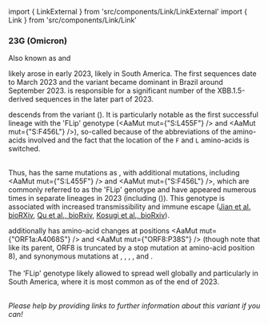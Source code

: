 import { LinkExternal } from 'src/components/Link/LinkExternal'
import { Link } from 'src/components/Link/Link'




<MdxContent filepath="VoCHeader.md" />

### 23G (Omicron)
Also known as <VarOrLin name="23G (Omicron)" invert={true}/> and <Who name="Omicron" />

<MdxContent filepath="OmicronHeader.md" />

<VarOrLin name="23G (Omicron)"/> likely arose in early 2023, likely in South America. The first sequences date to March 2023 and the variant became dominant in Brazil around September 2023. <VarOrLin name="23G (Omicron)" prefix=""/> is responsible for a significant number of the XBB.1.5-derived sequences in the later part of 2023.


<VarOrLin name="23G (Omicron)" prefix=""/> descends from the variant <VarOrLin name="23A (Omicron)" prefix=""/> (<Lin name="XBB.1.5"/>). It is particularly notable as the first successful <Lin name="XBB"/> lineage with the 'FLip' genotype (<AaMut mut={"S:L455F"} /> and <AaMut mut={"S:F456L"} />), so-called because of the abbreviations of the amino-acids involved and the fact that the location of the <code>F</code> and <code>L</code> amino-acids is switched. 
<br/>
<br/>

Thus, <VarOrLin name="23G (Omicron)" prefix=""/> has the same mutations as <VarOrLin name="23A (Omicron)" prefix=""/>, with additional mutations, including <AaMut mut={"S:L455F"} /> and <AaMut mut={"S:F456L"} />, which are commonly referred to as the 'FLip' genotype and have appeared numerous times in separate lineages in 2023 (including <VarOrLin name="23H (Omicron)" prefix=""/> (<Lin name="HK.3"/>)). This genotype is associated with increased transmissibility and immune escape ([Jian et al. bioRXiv](https://www.biorxiv.org/content/10.1101/2023.08.30.555211v2), [Qu et al., bioRxiv](https://www.biorxiv.org/content/10.1101/2023.09.11.557206v1), [Kosugi et al., bioRxiv](https://www.biorxiv.org/content/10.1101/2023.11.14.566985v1)).

<VarOrLin name="23G (Omicron)" prefix=""/> additionally has amino-acid changes at positions <AaMut mut={"ORF1a:A4068S"} /> and <AaMut mut={"ORF8:P38S"} /> (though note that like its parent, ORF8 is truncated by a stop mutation at amino-acid position 8), and synonymous mutations at <NucMut mut="C1973T" />, <NucMut mut="C7564T" />, <NucMut mut="T8737C" />, <NucMut mut="C22624T" />, <NucMut mut="A25045G" /> and <NucMut mut="C27059T" />.
<br/>
<br/>
The 'FLip' genotype likely allowed <VarOrLin name="23G (Omicron)" prefix=""/> to spread well globally and particularly in South America, where it is most common as of the end of 2023.
<br/>
<br/>

_Please help by providing links to further information about this variant if you can!_




